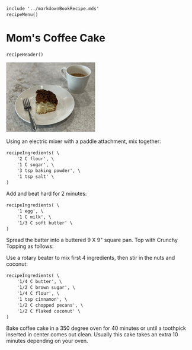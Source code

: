~~~ markdown-script
include '../markdownBookRecipe.mds'
recipeMenu()
~~~

# Mom's Coffee Cake

~~~ markdown-script
recipeHeader()
~~~

![Mom's Coffee Cake](../images/MomsCoffeeCake.jpg "Mom's Coffee Cake")

Using an electric mixer with a paddle attachment, mix together:

~~~ markdown-script
recipeIngredients( \
    '2 C flour', \
    '1 C sugar', \
    '3 tsp baking powder', \
    '1 tsp salt' \
)
~~~

Add and beat hard for 2 minutes:

~~~ markdown-script
recipeIngredients( \
    '1 egg', \
    '1 C milk', \
    '1/3 C soft butter' \
)
~~~

Spread the batter into a buttered 9 X 9" square pan. Top with Crunchy Topping as follows:

Use a rotary beater to mix first 4 ingredients, then stir in the nuts and coconut:

~~~ markdown-script
recipeIngredients( \
    '1/4 C butter', \
    '1/2 C brown sugar', \
    '1/4 C flour', \
    '1 tsp cinnamon', \
    '1/2 C chopped pecans', \
    '1/2 C flaked coconut' \
)
~~~

Bake coffee cake in a 350 degree oven for 40 minutes or until a toothpick inserted in center comes
out clean. Usually this cake takes an extra 10 minutes depending on your oven.
